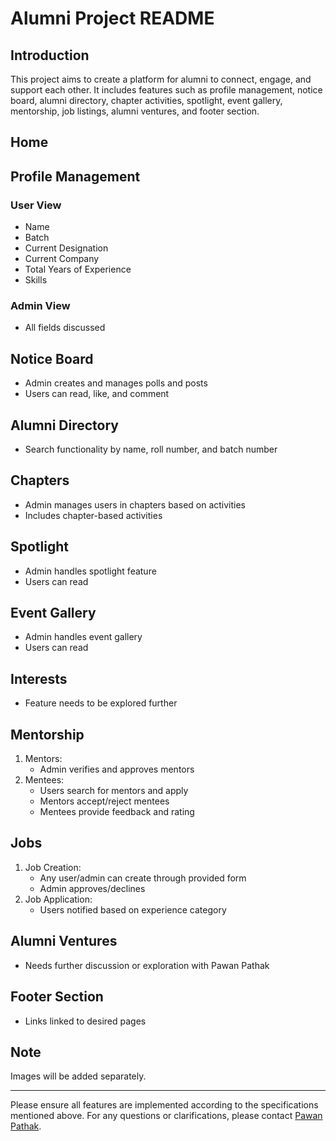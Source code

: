 # Alumni Project README

## Introduction

This project aims to create a platform for alumni to connect, engage, and support each other. It includes features such as profile management, notice board, alumni directory, chapter activities, spotlight, event gallery, mentorship, job listings, alumni ventures, and footer section.

## Home


## Profile Management

### User View
- Name
- Batch
- Current Designation
- Current Company
- Total Years of Experience
- Skills

### Admin View
- All fields discussed

## Notice Board

- Admin creates and manages polls and posts
- Users can read, like, and comment

## Alumni Directory

- Search functionality by name, roll number, and batch number

## Chapters

- Admin manages users in chapters based on activities
- Includes chapter-based activities

## Spotlight

- Admin handles spotlight feature
- Users can read

## Event Gallery

- Admin handles event gallery
- Users can read

## Interests

- Feature needs to be explored further

## Mentorship

1. Mentors:
   - Admin verifies and approves mentors
2. Mentees:
   - Users search for mentors and apply
   - Mentors accept/reject mentees
   - Mentees provide feedback and rating

## Jobs

1. Job Creation:
   - Any user/admin can create through provided form
   - Admin approves/declines
2. Job Application:
   - Users notified based on experience category

## Alumni Ventures

- Needs further discussion or exploration with Pawan Pathak

## Footer Section

- Links linked to desired pages

## Note

Images will be added separately.

---
Please ensure all features are implemented according to the specifications mentioned above. For any questions or clarifications, please contact [Pawan Pathak](mailto:pawanpathak@example.com).
